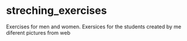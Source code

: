 # streching_exercises
Exercises for men and women.
Exersices for the students
created by me
diferent pictures from  web
